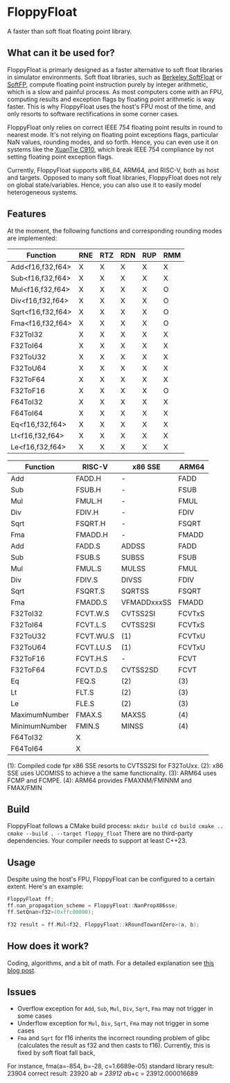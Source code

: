 # FloppyFloat

A faster than soft float floating point library.

## What can it be used for?
FloppyFloat is primarly designed as a faster alternative to soft float libraries in simulator environments.
Soft float libraries, such as [Berkeley SoftFloat](https://github.com/ucb-bar/berkeley-softfloat-3) or [SoftFP](https://bellard.org/softfp/),
compute floating point instruction purely by integer arithmetic, which is a slow and painful process.
As most computers come with an FPU, computing results and exception flags by floating point arithmetic is way faster.
This is why FloppyFloat uses the host's FPU most of the time, and only resorts to software rectifications in some corner cases.

FloppyFloat only relies on correct IEEE 754 floating point results in round to nearest mode.
It's not relying on floating point exceptions flags, particular NaN values, rounding modes, and so forth.
Hence, you can even use it on systems like the [XuanTie C910](https://www.riscfive.com/2023/03/09/t-head-xuantie-c910-risc-v/),
which break IEEE 754 compliance by not setting floating point exception flags.

Currently, FloppyFloat supports x86_64, ARM64, and RISC-V, both as host and targets.
Opposed to many soft float libraries, FloppyFloat does not rely on global state/variables.
Hence, you can also use it to easily model heterogeneous systems.

## Features
At the moment, the following functions and corresponding rounding modes are implemented:

| Function           | RNE | RTZ | RDN | RUP | RMM |
|--------------------|-----|-----|-----|-----|-----|
| Add<f16,f32,f64>   | X   | X   | X   | X   | X   |
| Sub<f16,f32,f64>   | X   | X   | X   | X   | X   |
| Mul<f16,f32,f64>   | X   | X   | X   | X   | O   |
| Div<f16,f32,f64>   | X   | X   | X   | X   | O   |
| Sqrt<f16,f32,f64>  | X   | X   | X   | X   | O   |
| Fma<f16,f32,f64>   | X   | X   | X   | X   | O   |
| F32ToI32           | X   | X   | X   | X   | X   |
| F32ToI64           | X   | X   | X   | X   | X   |
| F32ToU32           | X   | X   | X   | X   | X   |
| F32ToU64           | X   | X   | X   | X   | X   |
| F32ToF64           | X   | X   | X   | X   | X   |
| F32ToF16           | X   | X   | X   | X   | O   |
| F64ToI32           | X   | X   | X   | X   | X   |
| F64ToI64           | X   | X   | X   | X   | X   |
| Eq<f16,f32,f64>    | X   | X   | X   | X   | X   |
| Lt<f16,f32,f64>    | X   | X   | X   | X   | X   |
| Le<f16,f32,f64>    | X   | X   | X   | X   | X   |

| Function           | RISC-V    | x86 SSE     | ARM64  |
|--------------------|-----------|-------------|--------|
| Add<f16>           | FADD.H    | -           | FADD   |
| Sub<f16>           | FSUB.H    | -           | FSUB   |
| Mul<f16>           | FMUL.H    | -           | FMUL   |
| Div<f16>           | FDIV.H    | -           | FDIV   |
| Sqrt<f16>          | FSQRT.H   | -           | FSQRT  |
| Fma<f16>           | FMADD.H   | -           | FMADD  |
| Add<f32>           | FADD.S    | ADDSS       | FADD   |
| Sub<f32>           | FSUB.S    | SUBSS       | FSUB   |
| Mul<f32>           | FMUL.S    | MULSS       | FMUL   |
| Div<f32>           | FDIV.S    | DIVSS       | FDIV   |
| Sqrt<f32>          | FSQRT.S   | SQRTSS      | FSQRT  |
| Fma<f32>           | FMADD.S   | VFMADDxxxSS | FMADD  |
| F32ToI32           | FCVT.W.S  | CVTSS2SI    | FCVTxS |
| F32ToI64           | FCVT.L.S  | CVTSS2SI    | FCVTxS |
| F32ToU32           | FCVT.WU.S | (1)         | FCVTxU |
| F32ToU64           | FCVT.LU.S | (1)         | FCVTxU |
| F32ToF16           | FCVT.H.S  | -           | FCVT   |
| F32ToF64           | FCVT.D.S  | CVTSS2SD    | FCVT   |
| Eq<f32>            | FEQ.S     | (2)         | (3)    |
| Lt<f32>            | FLT.S     | (2)         | (3)    |
| Le<f32>            | FLE.S     | (2)         | (3)    |
| MaximumNumber<f32> | FMAX.S    | MAXSS       | (4)    |
| MinimumNumber<f32> | FMIN.S    | MINSS       | (4)    |
| F64ToI32           | X         |             |        |
| F64ToI64           | X         |             |        |

(1): Compiled code fpr x86 SSE resorts to CVTSS2SI for F32ToUxx.
(2): x86 SSE uses UCOMISS to achieve a the same functionality.
(3): ARM64 uses FCMP and FCMPE.
(4): ARM64 provides FMAXNM/FMINNM and FMAX/FMIN

## Build
FloppyFloat follows a CMake build process:
``
mkdir build
cd build
cmake ..
cmake --build . --target floppy_float
``
There are no third-party dependencies.
Your compiler needs to support at least C++23.

## Usage
Despite using the host's FPU, FloppyFloat can be configured to a certain extent.
Here's an example:
```c++
FloppyFloat ff;
ff.nan_propagation_scheme = FloppyFloat::NanPropX86sse;
ff.SetQnan<f32>(0xffc00000);

f32 result = ff.Mul<f32, FloppyFloat::kRoundTowardZero>(a, b);
```

## How does it work?
Coding, algorithms, and a bit of math.
For a detailed explanation see [this blog post](https://www.chciken.com/simulation/2023/11/12/fast-floating-point-simulation.html).

## Issues
- Overflow exception for `Add`, `Sub`, `Mul`, `Div`, `Sqrt`, `Fma` may not trigger in some cases
- Underflow exception for `Mul`, `Div`, `Sqrt`, `Fma` may not trigger in some cases
- `Fma` and `Sqrt` for f16 inherits the incorrect rounding problem of glibc (calculates the result as f32 and then casts to f16). Currently, this is fixed by soft float fall back,

For instance,
fma<f16>(a=-854, b=-28, c=1.6689e-05)
standard library result: 23904
correct result: 23920
a*b = 23912
a*b+c = 23912.000016689
